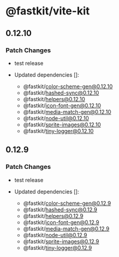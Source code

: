 # @fastkit/vite-kit

## 0.12.10

### Patch Changes

- test release

- Updated dependencies []:
  - @fastkit/color-scheme-gen@0.12.10
  - @fastkit/hashed-sync@0.12.10
  - @fastkit/helpers@0.12.10
  - @fastkit/icon-font-gen@0.12.10
  - @fastkit/media-match-gen@0.12.10
  - @fastkit/node-util@0.12.10
  - @fastkit/sprite-images@0.12.10
  - @fastkit/tiny-logger@0.12.10

## 0.12.9

### Patch Changes

- test release

- Updated dependencies []:
  - @fastkit/color-scheme-gen@0.12.9
  - @fastkit/hashed-sync@0.12.9
  - @fastkit/helpers@0.12.9
  - @fastkit/icon-font-gen@0.12.9
  - @fastkit/media-match-gen@0.12.9
  - @fastkit/node-util@0.12.9
  - @fastkit/sprite-images@0.12.9
  - @fastkit/tiny-logger@0.12.9
